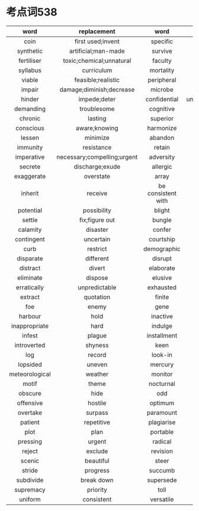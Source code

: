 # 考点词538
|word|replacement|word|replacement|
|:-:|:-:|:-:|:-:|
|coin|first used;invent|specific|detailed;particular|
|synthetic|artificial;man-made|survive|remain|
|fertiliser|toxic;chemical;unnatural|faculty|ability|
|syllabus|curriculum|mortality|death|
|viable|feasible;realistic|peripheral|unimportant;minor|
|impair|damage;diminish;decrease|microbe|bacteria;virus;germ|
|hinder|impede;deter|confidential|undisclosed;secret;hidden|
|demanding|troublesome|cognitive|mental|
|chronic|lasting| superior|higher;upper|
|conscious|aware;knowing|harmonize|organize;co-ordinate|
|lessen|minimize|abandon|forsake;derelict|
|immunity|resistance|retain|maintain|
|imperative|necessary;compelling;urgent|adversity|trouble|
|secrete|discharge;exude|allergic|irritate|
|exaggerate|overstate|array|order|
|inherit|receive|be consistent with|compatible|
|potential|possibility|blight|destroy|
|settle|fix;figure out|bungle|mishandle|
|calamity|disaster|confer|grant|
|contingent|uncertain|courtship|mate|
|curb|restrict|demographic|population;statistic|
|disparate|different|disrupt|destroy|
|distract|divert|elaborate|illustrate|
|eliminate|dispose|elusive|hard|
|erratically|unpredictable|exhausted|fatigue|
|extract|quotation|finite|limited|
|foe|enemy|gene|factor|
|harbour|hold|inactive|passive|
|inappropriate|hard|indulge|spoil|
|infest|plague|installment|pay on its completion|
|introverted|shyness|keen|strong|
|log|record|look-in|opportunity;chance|
|lopsided|uneven|mercury|liquid metal|
|meteorological|weather|monitor|surveillance|
|motif|theme|nocturnal|night|
|obscure|hide|odd|strange|
|offensive|hostile|optimum|best|
|overtake|surpass|paramount|principal|
|patient|repetitive|plagiarise|copy|
|plot|plan|portable|conveyable|
|pressing|urgent|radical|utmost|
|reject|exclude|revision|editing|
|scenic|beautiful|steer|manage|
|stride|progress|succumb|yield|
|subdivide|break down|supersede|replace|
|supremacy|priority|toll|charge|
|uniform|consistent|versatile|all-around|
